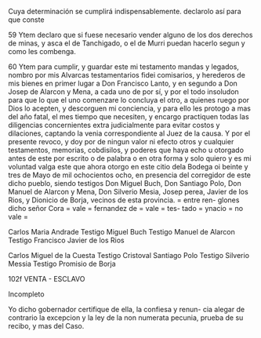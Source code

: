 Cuya determinación se cumplirá indispensablemente.
declarolo así para que conste

59 Ytem declaro que si fuese necesario vender alguno de los dos derechos de minas, y asca el de Tanchigado, o el de Murri puedan hacerlo segun y como les combenga.

60 Ytem para cumplir, y guardar este mi testamento mandas y legados, nombro por mis Alvarcas testamentarios fidei comisarios, y herederos de mis bienes en primer lugar a Don Francisco Lanto, y en segundo a Don Josep de Alarcon y Mena, a cada uno de por sí, y por el todo insoludon para que lo que el uno comenzare lo concluya el otro, a quienes ruego por Dios lo acepten, y descorguen mi conciencia, y para ello les protogo a mas del año fatal, el mes tiempo que necesiten, y encargo practiquen todas las diligencias concernientes extra judicialmente para evitar costos y dilaciones, captando la venia correspondiente al Juez de la causa. Y por el presente revoco, y doy por de ningun valor ni efecto otros y cualquier testamentos, memorias, cobdisilos, y poderes que haya echo u otorgado antes de este por escrito o de palabra o en otra forma y solo quiero y es mi voluntad valga este que ahora otorgo en este citio dela Bodega oi beinte y tres de Mayo de mil ochocientos ocho, en presencia del corregidor de este dicho pueblo, siendo testigos Don Miguel Buch, Don Santiago Polo, Don Manuel de Alarcon y Mena, Don Silverio Mesia, Josep perea, Javier de los Rios, y Dionicio de Borja, vecinos de esta provincia. = entre ren- glones dicho señor Cora = vale = fernandez de = vale = tes- tado = ynacio = no vale =

Carlos Maria Andrade
Testigo Miguel Buch
Testigo Manuel de Alarcon
Testigo Francisco Javier de los Rios

Carlos Miguel de la Cuesta
Testigo Cristoval Santiago Polo
Testigo Silverio Messia
Testigo Promisio de Borja

102f VENTA - ESCLAVO

Incompleto

Yo dicho gobernador certifique de ella, la confiesa y renun- cia alegar de contrario la excepcion y la ley de la non numerata pecunia, prueba de su recibo, y mas del Caso.